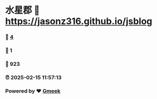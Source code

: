# 水星郡 :link: https://jasonz316.github.io/jsblog 
### :page_facing_up: [4](https://jasonz316.github.io/jsblog/tag.html) 
### :speech_balloon: 1 
### :hibiscus: 923 
### :alarm_clock: 2025-02-15 11:57:13 
### Powered by :heart: [Gmeek](https://github.com/Meekdai/Gmeek)
